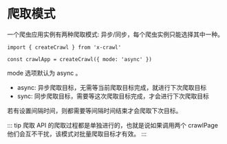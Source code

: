 # 爬取模式

一个爬虫应用实例有两种爬取模式: 异步/同步，每个爬虫实例只能选择其中一种。

```js{3}
import { createCrawl } from 'x-crawl'

const crawlApp = createCrawl({ mode: 'async' })
```

mode 选项默认为 async 。

- async: 异步爬取目标，无需等当前爬取目标完成，就进行下次爬取目标
- sync: 同步爬取目标，需要等这次爬取目标完成，才会进行下次爬取目标

若有设置间隔时间，则都需要等间隔时间结束才会爬取下次目标。

::: tip
爬取 API 的爬取过程都是单独进行的，也就是说如果调用两个 crawlPage 他们会互不干扰，该模式对批量爬取目标才有效。
:::
